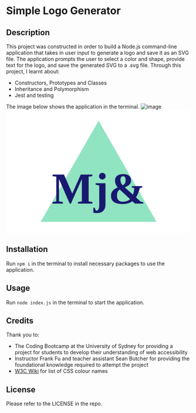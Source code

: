 # Simple Logo Generator

## Description

This project was constructed in order to build a Node.js command-line application that takes in user input to generate a logo and save it as an SVG file. The application prompts the user to select a color and shape, provide text for the logo, and save the generated SVG to a .svg file. Through this project, I learnt about:

- Constructors, Prototypes and Classes
- Inheritance and Polymorphism
- Jest and testing

The image below shows the application in the terminal.
![image](https://github.com/illakaya/simple-logo-generator/assets/161125561/806280bf-c579-4309-a18e-f92d1a7559cc)
![image](./output/logo.svg)


## Installation

Run `npm i` in the terminal to install necessary packages to use the application.

## Usage

Run `node index.js` in the terminal to start the application.

## Credits

Thank you to:

- The Coding Bootcamp at the University of Sydney for providing a project for students to develop their understanding of web accessibility
- Instructor Frank Fu and teacher assistant Sean Butcher for providing the foundational knowledge required to attempt the project
- [W3C Wiki](https://www.w3.org/wiki/CSS/Properties/color/keywords) for list of CSS colour names

## License

Please refer to the LICENSE in the repo.
